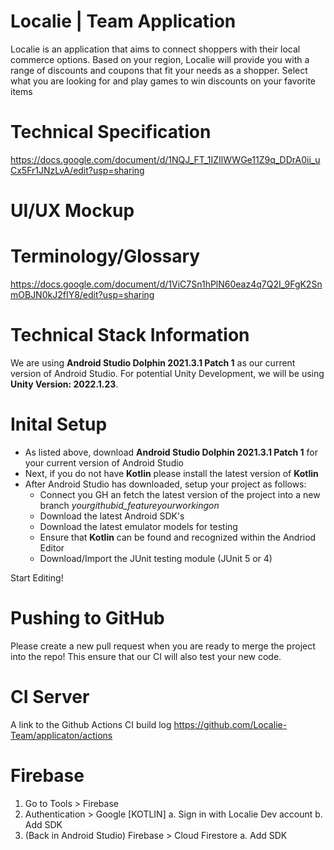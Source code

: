 # Localie | Team Application 
Localie is an application that aims to connect shoppers with their local commerce options. Based on your region, Localie will provide you with a range of discounts and coupons that fit your needs as a shopper. Select what you are looking for and play games to win discounts on your favorite items
# Technical Specification 
https://docs.google.com/document/d/1NQJ_FT_1IZIlWWGe11Z9q_DDrA0ii_uCx5Fr1JNzLvA/edit?usp=sharing
# UI/UX Mockup
<add link>

# Terminology/Glossary
https://docs.google.com/document/d/1ViC7Sn1hPlN60eaz4q7Q2I_9FgK2SnmOBJN0kJ2fIY8/edit?usp=sharing

# Technical Stack Information 
We are using **Android Studio Dolphin 2021.3.1 Patch 1** as our current version of Android Studio. For potential Unity Development, we will be using **Unity Version: 2022.1.23**. 

# Inital Setup
  
- As listed above, download **Android Studio Dolphin 2021.3.1 Patch 1** for your current version of Android Studio
- Next, if you do not have **Kotlin** please install the latest version of **Kotlin**
- After Android Studio has downloaded, setup your project as follows:
  - Connect you GH an fetch the latest version of the project into a new branch *yourgithubid_featureyourworkingon*
  - Download the latest Android SDK's 
  - Download the latest emulator models for testing 
  - Ensure that **Kotlin** can be found and recognized within the Andriod Editor
  - Download/Import the JUnit testing module (JUnit 5 or 4)

Start Editing!

# Pushing to GitHub

Please create a new pull request when you are ready to merge the project into the repo! This ensure that our CI will also test your new code.

# CI Server

A link to the Github Actions CI build log
https://github.com/Localie-Team/applicaton/actions
  
# Firebase

1. Go to Tools > Firebase 
2. Authentication > Google [KOTLIN]
  a. Sign in with Localie Dev account
  b. Add SDK
3. (Back in Android Studio) Firebase > Cloud Firestore
  a. Add SDK
